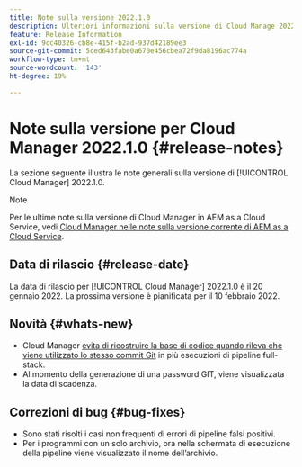 ```yaml
---
title: Note sulla versione 2022.1.0
description: Ulteriori informazioni sulla versione di Cloud Manage 2022.1.0.
feature: Release Information
exl-id: 9cc40326-cb8e-415f-b2ad-937d42189ee3
source-git-commit: 5ced643fabe0a670e456cbea72f9da8196ac774a
workflow-type: tm+mt
source-wordcount: '143'
ht-degree: 19%

---
```


# Note sulla versione per Cloud Manager 2022.1.0 {#release-notes}

La sezione seguente illustra le note generali sulla versione di [!UICONTROL Cloud Manager] 2022.1.0.

>[!NOTE]
>
>Per le ultime note sulla versione di Cloud Manager in AEM as a Cloud Service, vedi [Cloud Manager nelle note sulla versione corrente di AEM as a Cloud Service](https://experienceleague.adobe.com/en/docs/experience-manager-cloud-service/content/release-notes/cloud-manager/current).

## Data di rilascio {#release-date}

La data di rilascio per [!UICONTROL Cloud Manager] 2022.1.0 è il 20 gennaio 2022. La prossima versione è pianificata per il 10 febbraio 2022.

## Novità {#whats-new}

* Cloud Manager [evita di ricostruire la base di codice quando rileva che viene utilizzato lo stesso commit Git](/help/getting-started/project-setup.md#build-artifact-reuse) in più esecuzioni di pipeline full-stack.
* Al momento della generazione di una password GIT, viene visualizzata la data di scadenza.

## Correzioni di bug {#bug-fixes}

* Sono stati risolti i casi non frequenti di errori di pipeline falsi positivi.
* Per i programmi con un solo archivio, ora nella schermata di esecuzione della pipeline viene visualizzato il nome dell’archivio.
